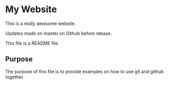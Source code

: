 # My Website

This is a really aewsome website.

Updates made on master on Github before rebase.

This file is a README file.

## Purpose

The purpose of this file is to provide examples 
on how to use git and github together.